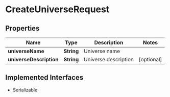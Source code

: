 

# CreateUniverseRequest


## Properties

Name | Type | Description | Notes
------------ | ------------- | ------------- | -------------
**universeName** | **String** | Universe name | 
**universeDescription** | **String** | Universe description |  [optional]


## Implemented Interfaces

* Serializable


